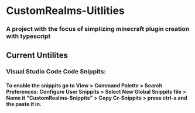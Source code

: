 # CustomRealms-Uitlities

### A project with the focus of simplizing minecraft plugin creation with typescript

## Current Untilites
### Visual Studio Code Code Snippits:
#### To enable the snippits go to View > Command Palette > Search Preferences: Configure User Snippits > Select New Global Snippits file > Name it "CustomRealms-Snippits" > Copy Cr-Snippits > press ctrl-a and the paste it in.
